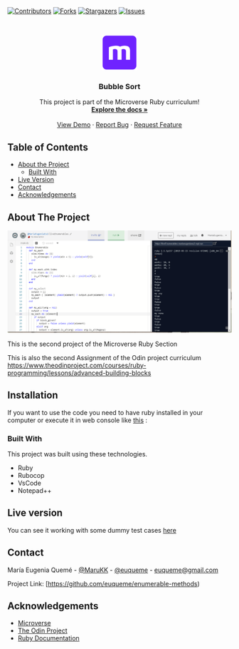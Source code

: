 <!--
*** Thanks for checking out this README Template. If you have a suggestion that would
*** make this better, please fork the repo and create a pull request or simply open
*** an issue with the tag "enhancement".
*** Thanks again! Now go create something AMAZING! :D
-->

<!-- PROJECT SHIELDS -->
<!--
*** I'm using markdown "reference style" links for readability.
*** Reference links are enclosed in brackets [ ] instead of parentheses ( ).
*** See the bottom of this document for the declaration of the reference variables
*** for contributors-url, forks-url, etc. This is an optional, concise syntax you may use.
*** https://www.markdownguide.org/basic-syntax/#reference-style-links
-->
[![Contributors][contributors-shield]][contributors-url]
[![Forks][forks-shield]][forks-url]
[![Stargazers][stars-shield]][stars-url]
[![Issues][issues-shield]][issues-url]

<!-- PROJECT LOGO -->
<br />
<p align="center">
  <a href="https://github.com/euqueme/enumerable-methods">
    <img src="img/mLogo.png" alt="Logo" width="80" height="80">
  </a>

  <h3 align="center">Bubble Sort</h3>

  <p align="center">
    This project is part of the Microverse Ruby curriculum!
    <br />
    <a href="https://github.com/euqueme/enumerable-methods"><strong>Explore the docs »</strong></a>
    <br />
    <br />
    <a href="https://repl.it/@MariaEugeniaEu2/liveEnumerables">View Demo</a>
    ·
    <a href="https://github.com/euqueme/enumerable-methods/issues">Report Bug</a>
    ·
    <a href="https://github.com/euqueme/enumerable-methods/issues">Request Feature</a>
  </p>
</p>

<!-- TABLE OF CONTENTS -->
## Table of Contents

* [About the Project](#about-the-project)
  * [Built With](#built-with)
* [Live Version](#live-version)
* [Contact](#contact)
* [Acknowledgements](#acknowledgements)

<!-- ABOUT THE PROJECT -->
## About The Project

[![Product Name Screen Shot][product-screenshot]](https://repl.it/@MariaEugeniaEu2/liveEnumerables)

This is the second project of the Microverse Ruby Section

This is also the second Assignment of the Odin project curriculum https://www.theodinproject.com/courses/ruby-programming/lessons/advanced-building-blocks

<!-- ABOUT THE PROJECT -->
## Installation

If you want to use the code you need to have ruby installed in your computer or execute it in web console like [this](https://repl.it) : 

### Built With
This project was built using these technologies.
* Ruby
* Rubocop
* VsCode
* Notepad++

<!-- LIVE VERSION -->
## Live version

You can see it working with some dummy test cases [here](https://repl.it/@MariaEugeniaEu2/liveEnumerables)

<!-- CONTACT -->
## Contact

María Eugenia Quemé - [@MaruKK](https://twitter.com/MaruKK) - [@euqueme](https://github.com/euqueme) - euqueme@gmail.com

Project Link: [https://github.com/euqueme/enumerable-methods)

<!-- ACKNOWLEDGEMENTS -->
## Acknowledgements
* [Microverse](https://www.microverse.org/)
* [The Odin Project](https://www.theodinproject.com/)
* [Ruby Documentation](https://www.ruby-lang.org/en/documentation/)

<!-- MARKDOWN LINKS & IMAGES -->
<!-- https://www.markdownguide.org/basic-syntax/#reference-style-links -->
[contributors-shield]: https://img.shields.io/github/contributors/euqueme/enumerable-methods.svg?style=flat-square
[contributors-url]: https://github.com/euqueme/enumerable-methods/graphs/contributors
[forks-shield]: https://img.shields.io/github/forks/euqueme/enumerable-methods.svg?style=flat-square
[forks-url]: https://github.com/euqueme/enumerable-methods/network/members
[stars-shield]: https://img.shields.io/github/stars/euqueme/enumerable-methods.svg?style=flat-square
[stars-url]: https://github.com/euqueme/enumerable-methods/stargazers
[issues-shield]: https://img.shields.io/github/issues/euqueme/enumerable-methods.svg?style=flat-square
[issues-url]: https://github.com/euqueme/enumerable-methods/issues
[product-screenshot]: img/screenshot.PNG
